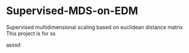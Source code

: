 # Supervised-MDS-on-EDM
Supervised multidimensional scaling based on euclidean distance matrix
This project is for 
ss

asssd
